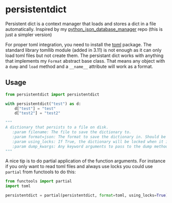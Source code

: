 # persistentdict

Persistent dict is a context manager that loads and stores a dict in a file automatically. Inspired by my
[python_json_database_manager](https://github.com/tintin10q/python_json_database_manager) repo (this is just a simpler version)

For proper toml integration, you need to install the [toml](https://pypi.org/project/toml/) package. The standard library tomllib module (added in 3.11) is not enough as it can
only load toml files but not create them. The persistant dict works with anything that implements my `Format` abstract base class. 
That means any object with a `dump` and `load` method and a `__name__` attribute will work as a format.

## Usage

```python
from persistentdict import persistentdict

with persistentdict("test") as d:
    d["test"] = "test"
    d["test2"] = "test2"

"""
A dictionary that persists to a file on disk.
   :param filename: The file to save the dictionary to.
   :param format=json: The format to save the dictionary in. Should be a class that has a dump and load method and __name__.
   :param using_locks: If True, the dictionary will be locked when it is being read or written to. This is useful if you are using multiple processes to access the dictionary.
   :param dump_kwargs: Any keyword arguments to pass to the dump method of the format.
"""
```

A nice tip is to do partial application of the function arguments. For instance if you only want to read toml files and always use locks you could use `partial` from functools to do this:

```python
from functools import partial
import toml

persistentdict = partial(persistentdict, format=toml, using_locks=True)
```
